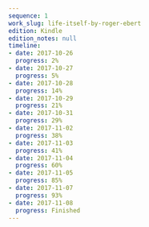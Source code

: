 ```yaml
---
sequence: 1
work_slug: life-itself-by-roger-ebert
edition: Kindle
edition_notes: null
timeline:
- date: 2017-10-26
  progress: 2%
- date: 2017-10-27
  progress: 5%
- date: 2017-10-28
  progress: 14%
- date: 2017-10-29
  progress: 21%
- date: 2017-10-31
  progress: 29%
- date: 2017-11-02
  progress: 38%
- date: 2017-11-03
  progress: 41%
- date: 2017-11-04
  progress: 60%
- date: 2017-11-05
  progress: 85%
- date: 2017-11-07
  progress: 93%
- date: 2017-11-08
  progress: Finished
---
```


